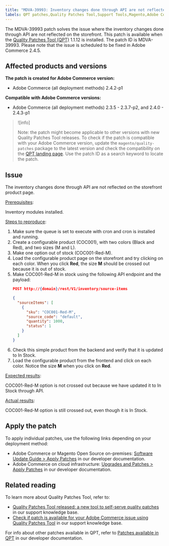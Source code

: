 ```yaml
---
title: "MDVA-39993: Inventory changes done through API are not reflected on storefront"
labels: QPT patches,Quality Patches Tool,Support Tools,Magento,Adobe Commerce,cloud infrastructure,on-premises,QPT 1.1.12,inventory changes,frontend,API,2.3.5,2.3.4-p2,2.3.5-p1,2.3.5-p2,2.3.6,2.3.6-p1,2.3.7,2.3.7-p1,2.3.7-p2,2.4.0,2.4.0-p1,2.4.1,2.4.1-p1,2.4.2,2.4.2-p1,2.4.2-p2,2.4.3,2.4.3-p1
---
```


The MDVA-39993 patch solves the issue where the inventory changes done through API are not reflected on the storefront. This patch is available when the [Quality Patches Tool (QPT)](https://support.magento.com/hc/en-us/articles/360047139492) 1.1.12 is installed. The patch ID is MDVA-39993. Please note that the issue is scheduled to be fixed in Adobe Commerce 2.4.5.

## Affected products and versions

**The patch is created for Adobe Commerce version:**

* Adobe Commerce (all deployment methods) 2.4.2-p1

**Compatible with Adobe Commerce versions:**

* Adobe Commerce (all deployment methods) 2.3.5 - 2.3.7-p2, and 2.4.0 - 2.4.3-p1

>![info]
>
>Note: the patch might become applicable to other versions with new Quality Patches Tool releases. To check if the patch is compatible with your Adobe Commerce version, update the `magento/quality-patches` package to the latest version and check the compatibility on the [QPT landing page](https://devdocs.magento.com/quality-patches/tool.html#patch-grid). Use the patch ID as a search keyword to locate the patch.

## Issue

The inventory changes done through API are not reflected on the storefront product page.

<ins>Prerequisites</ins>:

Inventory modules installed.

<ins>Steps to reproduce</ins>:

1. Make sure the queue is set to execute with cron and cron is installed and running.
1. Create a configurable product (COC001), with two colors (Black and Red), and two sizes (M and L).
1. Make one option out of stock (COC001-Red-M).
1. Load the configurable product page on the storefront and try clicking on each color. When you click **Red**, the size **M** should be crossed out because it is out of stock.
1. Make COC001-Red-M in stock using the following API endpoint and the payload:
    ```json
    POST http://{domain}/rest/V1/inventory/source-items

    {
      "sourceItems": [
        {
          "sku": "COC001-Red-M",
          "source_code": "default",
          "quantity": 1000,
          "status": 1
        }
      ]
    }
    ```
1. Check this simple product from the backend and verify that it is updated to In Stock.
1. Load the configurable product from the frontend and click on each color. Notice the size **M** when you click on **Red**.

<ins>Expected results</ins>:

COC001-Red-M option is not crossed out because we have updated it to In Stock through API.

<ins>Actual results</ins>:

COC001-Red-M option is still crossed out, even though it is In Stock.

## Apply the patch

To apply individual patches, use the following links depending on your deployment method:

* Adobe Commerce or Magento Open Source on-premises: [Software Update Guide > Apply Patches](https://devdocs.magento.com/guides/v2.4/comp-mgr/patching/mqp.html) in our developer documentation.
* Adobe Commerce on cloud infrastructure: [Upgrades and Patches > Apply Patches](https://devdocs.magento.com/cloud/project/project-patch.html) in our developer documentation.

## Related reading

To learn more about Quality Patches Tool, refer to:

* [Quality Patches Tool released: a new tool to self-serve quality patches](https://support.magento.com/hc/en-us/articles/360047139492) in our support knowledge base.
* [Check if patch is available for your Adobe Commerce issue using Quality Patches Tool](https://support.magento.com/hc/en-us/articles/360047125252) in our support knowledge base.

For info about other patches available in QPT, refer to [Patches available in QPT](https://devdocs.magento.com/quality-patches/tool.html#patch-grid) in our developer documentation.
